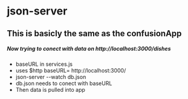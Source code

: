 # json-server
## This is basicly the same as the confusionApp
##### Now trying to conect with data on http://localhost:3000/dishes

- baseURL in services.js
- uses $http baseURL= http://localhost:3000/
- json-server --watch db.json
- db.json needs to conect with baseURL
- Then data is pulled into app
